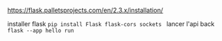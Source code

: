 https://flask.palletsprojects.com/en/2.3.x/installation/

installer flask
`pip install Flask flask-cors sockets `
lancer l'api back
`flask --app hello run`
